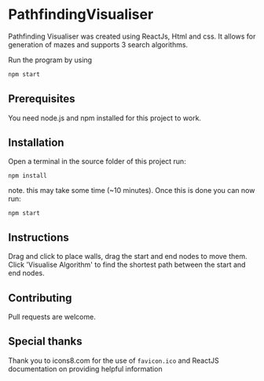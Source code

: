 # PathfindingVisualiser

Pathfinding Visualiser was created using ReactJs, Html and css. It allows for generation of mazes and supports 3 search algorithms.

Run the program by using
```javascript
npm start
```

## Prerequisites
You need node.js and npm installed for this project to work.

## Installation
Open a terminal in the source folder of this project run:
```
npm install
```
note. this may take some time (~10 minutes). Once this is done you can now run:
```
npm start
```

## Instructions
Drag and click to place walls, drag the start and end nodes to move them. Click 'Visualise Algorithm' to find the shortest path between the start and end nodes.

## Contributing
Pull requests are welcome.

## Special thanks
Thank you to icons8.com for the use of 
```favicon.ico```
and ReactJS documentation on providing helpful information
